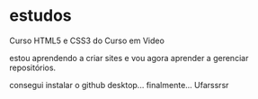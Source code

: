 # estudos
 Curso HTML5 e CSS3 do Curso em Video


estou aprendendo a criar sites e vou agora aprender a gerenciar repositórios.

consegui instalar o github desktop... finalmente... Ufarssrsr